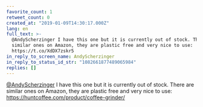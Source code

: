 ```yaml
---
favorite_count: 1
retweet_count: 0
created_at: "2019-01-09T14:30:17.000Z"
lang: en
full_text: >-
  @AndyScherzinger I have this one but it is currently out of stock. There are
  similar ones on Amazon, they are plastic free and very nice to use:
  https://t.co/XdDX7zskr5
in_reply_to_screen_name: AndyScherzinger
in_reply_to_status_id_str: "1082661877489065984"
replies: []
---
```


[@AndyScherzinger](https://twitter.com/AndyScherzinger) I have this one but it
is currently out of stock. There are similar ones on Amazon, they are plastic
free and very nice to use: <https://huntcoffee.com/product/coffee-grinder/>
